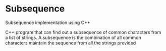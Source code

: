 # Subsequence
Subsequence implementation using C++

C++ program that can find out a subsequence of common characters from a list of strings. A subsequence is the combination of all common characters maintain the sequence from all the strings provided
